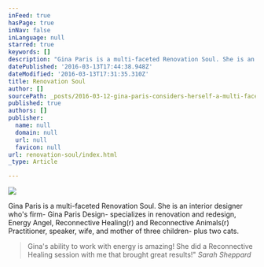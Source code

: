 ```yaml
---
inFeed: true
hasPage: true
inNav: false
inLanguage: null
starred: true
keywords: []
description: "Gina Paris is a multi-faceted Renovation Soul. She is an interior designer who's firm- Gina Paris Design- specializes in renovation and redesign, Energy Angel,\_Reconnective Healing® Practitioner, \_Reconnective Animals®, \_speaker, wife, and mother of three children- plus two cats. \_"
datePublished: '2016-03-13T17:44:38.948Z'
dateModified: '2016-03-13T17:31:35.310Z'
title: Renovation Soul
author: []
sourcePath: _posts/2016-03-12-gina-paris-considers-herself-a-multi-faceted-renovation-soul.md
published: true
authors: []
publisher:
  name: null
  domain: null
  url: null
  favicon: null
url: renovation-soul/index.html
_type: Article

---
```

![](https://the-grid-user-content.s3-us-west-2.amazonaws.com/37892db0-b60c-475f-b2f0-35881f8890d1.jpg)

Gina Paris is a multi-faceted Renovation Soul. She is an interior designer who's firm- Gina Paris Design- specializes in renovation and redesign, Energy Angel, Reconnective Healing(r) and Reconnective Animals(r) Practitioner,  speaker, wife, and mother of three children- plus two cats.  
> 
> Gina's ability to work with energy is amazing! She did a Reconnective Healing session with me that brought great results!" _Sarah Sheppard_